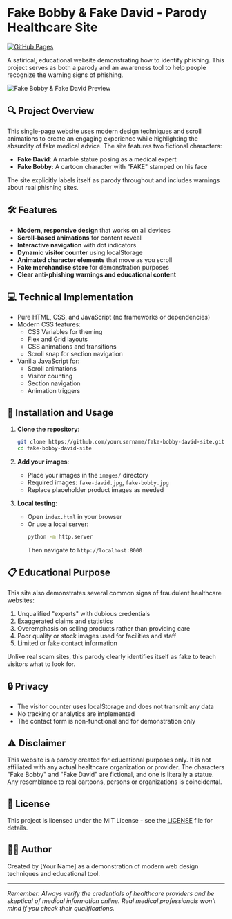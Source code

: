 # Fake Bobby & Fake David - Parody Healthcare Site

[![GitHub Pages](https://img.shields.io/badge/GitHub%20Pages-Active-brightgreen)](https://github.com/yourusername/fake-bobby-david-site)

A satirical, educational website demonstrating how to identify phishing. This project serves as both a parody and an awareness tool to help people recognize the warning signs of phishing.

![Fake Bobby & Fake David Preview](preview.png)

## 🔍 Project Overview

This single-page website uses modern design techniques and scroll animations to create an engaging experience while highlighting the absurdity of fake medical advice. The site features two fictional characters:

- **Fake David**: A marble statue posing as a medical expert
- **Fake Bobby**: A cartoon character with "FAKE" stamped on his face

The site explicitly labels itself as parody throughout and includes warnings about real phishing sites.

## 🛠️ Features

- **Modern, responsive design** that works on all devices
- **Scroll-based animations** for content reveal
- **Interactive navigation** with dot indicators
- **Dynamic visitor counter** using localStorage
- **Animated character elements** that move as you scroll
- **Fake merchandise store** for demonstration purposes
- **Clear anti-phishing warnings and educational content**

## 💻 Technical Implementation

- Pure HTML, CSS, and JavaScript (no frameworks or dependencies)
- Modern CSS features:
  - CSS Variables for theming
  - Flex and Grid layouts
  - CSS animations and transitions
  - Scroll snap for section navigation
- Vanilla JavaScript for:
  - Scroll animations
  - Visitor counting
  - Section navigation
  - Animation triggers

## 🚀 Installation and Usage

1. **Clone the repository**:
   ```bash
   git clone https://github.com/yourusername/fake-bobby-david-site.git
   cd fake-bobby-david-site
   ```

2. **Add your images**:
   - Place your images in the `images/` directory
   - Required images: `fake-david.jpg`, `fake-bobby.jpg`
   - Replace placeholder product images as needed

3. **Local testing**:
   - Open `index.html` in your browser
   - Or use a local server:
     ```bash
     python -m http.server
     ```
     Then navigate to `http://localhost:8000`

## 📋 Educational Purpose

This site also demonstrates several common signs of fraudulent healthcare websites:

1. Unqualified "experts" with dubious credentials
2. Exaggerated claims and statistics
3. Overemphasis on selling products rather than providing care
4. Poor quality or stock images used for facilities and staff
5. Limited or fake contact information

Unlike real scam sites, this parody clearly identifies itself as fake to teach visitors what to look for.

## 🔒 Privacy

- The visitor counter uses localStorage and does not transmit any data
- No tracking or analytics are implemented
- The contact form is non-functional and for demonstration only

## ⚠️ Disclaimer

This website is a parody created for educational purposes only. It is not affiliated with any actual healthcare organization or provider. The characters "Fake Bobby" and "Fake David" are fictional, and one is literally a statue. Any resemblance to real cartoons, persons or organizations is coincidental.

## 📄 License

This project is licensed under the MIT License - see the [LICENSE](LICENSE) file for details.

## 👨‍💻 Author

Created by [Your Name] as a demonstration of modern web design techniques and educational tool.

---

*Remember: Always verify the credentials of healthcare providers and be skeptical of medical information online. Real medical professionals won't mind if you check their qualifications.*
